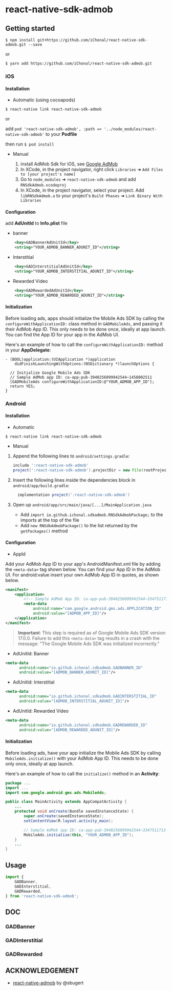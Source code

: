 # react-native-sdk-admob

## Getting started

`$ npm install git+https://github.com/iChonal/react-native-sdk-admob.git --save`

or

`$ yarn add https://github.com/iChonal/react-native-sdk-admob.git`

### iOS

#### Installation

- Automatic (using cocoapods)

`$ react-native link react-native-sdk-admob`

or

add `pod 'react-native-sdk-admob', :path => '../node_modules/react-native-sdk-admob'` to your **Podfile**

then run `$ pod install`

- Manual

  1. install AdMob Sdk for iOS, see [Google AdMob](https://developers.google.com/admob/ios/quick-start)
  2. In XCode, in the project navigator, right click `Libraries` ➜ `Add Files to [your project's name]`
  3. Go to `node_modules` ➜ `react-native-sdk-admob` and add `RNSdkAdmob.xcodeproj`
  4. In XCode, in the project navigator, select your project. Add `libRNSdkAdmob.a` to your project's `Build Phases` ➜ `Link Binary With Libraries`

#### Configuration

add **AdUnitId** to **Info.plist** file

- banner

```xml
    <key>GADBannerAdUnitId</key>
    <string>"YOUR_ADMOB_BANNER_ADUNIT_ID"</string>
```

- Interstitial

```xml
    <key>GADInterstitialAdUnitId</key>
    <string>"YOUR_ADMOB_INTERSTITIAL_ADUNIT_ID"</string>
```

- Rewarded Video

```xml
    <key>GADRewardedAdUnitId</key>
    <string>"YOUR_ADMOB_REWARDED_ADUNIT_ID"</string>
```

#### Initialization

Before loading ads, apps should initialize the Mobile Ads SDK by calling the `configureWithApplicationID:` class method in `GADMobileAds`, and passing it their AdMob App ID. This only needs to be done once, ideally at app launch. You can find the App ID for your app in the AdMob UI.

Here's an example of how to call the `configureWithApplicationID:` method in your **AppDelegate**:

```obj-c
- (BOOL)application:(UIApplication *)application
    didFinishLaunchingWithOptions:(NSDictionary *)launchOptions {

  // Initialize Google Mobile Ads SDK
  // Sample AdMob app ID: ca-app-pub-3940256099942544~1458002511
  [GADMobileAds configureWithApplicationID:@"YOUR_ADMOB_APP_ID"];
  return YES;
}
```

### Android

#### Installation

- Automatic

`$ react-native link react-native-sdk-admob`

- Manual

1. Append the following lines to `android/settings.gradle`:

  	```gradle
  	include ':react-native-sdk-admob'
  	project(':react-native-sdk-admob').projectDir = new File(rootProject.projectDir,  '../node_modules/react-native-sdk-admob/android')
  	```

2. Insert the following lines inside the dependencies block in `android/app/build.gradle`:

  	```gradle
      implementation project(':react-native-sdk-admob')
  	```


3. Open up `android/app/src/main/java/[...]/MainApplication.java`

   - Add `import io.github.ichonal.sdkadmob.RNSdkAdmobPackage;` to the imports at the top of the file
   - Add `new RNSdkAdmobPackage()` to the list returned by the `getPackages()` method

#### Configuration

- AppId

Add your AdMob App ID to your app's AndroidManifest.xml file by adding the `<meta-data>` tag shown below. You can find your App ID in the AdMob UI. For android:value insert your own AdMob App ID in quotes, as shown below.

```xml
<manifest>
    <application>
        <!-- Sample AdMob App ID: ca-app-pub-3940256099942544~3347511713 -->
        <meta-data
            android:name="com.google.android.gms.ads.APPLICATION_ID"
            android:value="[ADMOB_APP_ID]"/>
    </application>
</manifest>
```

> **Important**: This step is required as of Google Mobile Ads SDK version 17.0.0. Failure to add this `<meta-data>` tag results in a crash with the message: "The Google Mobile Ads SDK was initialized incorrectly."

- AdUnitId: Banner

```xml
<meta-data
      android:name="io.github.ichonal.sdkadmob.GADBANNER_ID"
      android:value="[ADMOB_BANNER_ADUNIT_ID]"/>
```

- AdUnitId: Interstitial 

```xml
<meta-data
      android:name="io.github.ichonal.sdkadmob.GADINTERSTITIAL_ID"
      android:value="[ADMOB_INTERSTITIAL_ADUNIT_ID]"/>
```

- AdUnitId: Rewarded Video 

```xml
<meta-data
      android:name="io.github.ichonal.sdkadmob.GADREWARDED_ID"
      android:value="[ADMOB_REWARDED_ADUNIT_ID]"/>
```

#### Initialization

Before loading ads, have your app initialize the Mobile Ads SDK by calling `MobileAds.initialize()` with your AdMob App ID. This needs to be done only once, ideally at app launch.

Here's an example of how to call the `initialize()` method in an **Activity**:

```java
package ...
import ...
import com.google.android.gms.ads.MobileAds;

public class MainActivity extends AppCompatActivity {
    ...
    protected void onCreate(Bundle savedInstanceState) {
        super.onCreate(savedInstanceState);
        setContentView(R.layout.activity_main);

        // Sample AdMob app ID: ca-app-pub-3940256099942544~3347511713
        MobileAds.initialize(this, "YOUR_ADMOB_APP_ID");
    }
    ...
}
```

## Usage

```javascript
import {
    GADBanner,
    GADInterstitial,
    GADRewarded,
} from 'react-native-sdk-admob';
```

## DOC

### GADBanner


### GADInterstitial


### GADRewarded


## ACKNOWLEDGEMENT

* [react-native-admob](https://github.com/sbugert/react-native-admob) by @sbugert